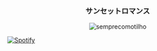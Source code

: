 <h3 align="center"> サンセットロマンス </h1>

<p align="center">
  <img src="https://i.pinimg.com/originals/27/34/4a/27344a307b56fabe9396e22a8357181e.gif" alt="semprecomotilho"/>
</p>

[![Spotify](https://now-playing-viperxyzzz.vercel.app/api/spotify)](https://open.spotify.com/user/yqdcfxudpoauewsd3qz40bxun)
<!--
**Viperxyzzz/Viperxyzzz** is a ✨ _special_ ✨ repository because its `README.md` (this file) appears on your GitHub profile.

Here are some ideas to get you started:

- 🔭 I’m currently working on ...
- 🌱 I’m currently learning ...
- 👯 I’m looking to collaborate on ...
- 🤔 I’m looking for help with ...
- 💬 Ask me about ...
- 📫 How to reach me: ...
- 😄 Pronouns: he/him
- ⚡ Fun fact: ...
-->
